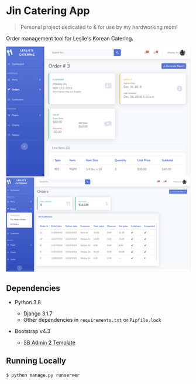 # Jin Catering App
> Personal project dedicated to & for use by my hardworking mom!

Order management tool for Leslie's Korean Catering.

![](docs/order-instance.png)
![](docs/order-list.png)

## Dependencies
* Python 3.8
    * Django 3.1.7
    * Other dependencies in `requirements.txt` or `Pipfile.lock`

* Bootstrap v4.3
    * [SB Admin 2 Template](https://startbootstrap.com/theme/sb-admin-2)


## Running Locally
```bash
$ python manage.py runserver
```
